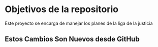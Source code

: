# Objetivos de la repositorio

Este proyecto se encarga de manejar los planes de la liga de la justicia

## Estos Cambios Son Nuevos desde GitHub

